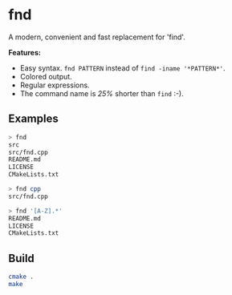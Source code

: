 # fnd
A modern, convenient and fast replacement for 'find'.

**Features:**
* Easy syntax. `fnd PATTERN` instead of `find -iname '*PATTERN*'`.
* Colored output.
* Regular expressions.
* The command name is *25%* shorter than `find` :-).

## Examples
``` bash
> fnd
src
src/fnd.cpp
README.md
LICENSE
CMakeLists.txt

> fnd cpp
src/fnd.cpp

> fnd '[A-Z].*'
README.md
LICENSE
CMakeLists.txt
```

## Build
```bash
cmake .
make
```
